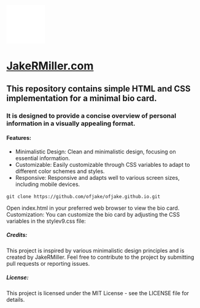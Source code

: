 

![JakeRMiller iconmark](https://github.com/ofjake/ofjake.github.io/blob/master/images/logo.png) 
# **[JakeRMiller.com](https://ofjake.github.io)** 

## This repository contains simple HTML and CSS implementation for a minimal bio card. 
### It is designed to provide a concise overview of personal information in a visually appealing format.

#### Features:
+ Minimalistic Design: Clean and minimalistic design, focusing on essential information.
+ Customizable: Easily customizable through CSS variables to adapt to different color schemes and styles.
+ Responsive: Responsive and adapts well to various screen sizes, including mobile devices.

`git clone https://github.com/ofjake/ofjake.github.io.git` 

Open index.html in your preferred web browser to view the bio card.
Customization: You can customize the bio card by adjusting the CSS variables in the stylev9.css file:

##### Credits:
This project is inspired by various minimalistic design principles and is created by JakeRMiller. 
Feel free to contribute to the project by submitting pull requests or reporting issues.

##### License:
This project is licensed under the MIT License - see the LICENSE file for details.
